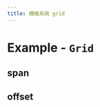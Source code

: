 ```yaml
---
title: 栅格系统 grid
---
```


# Example - `Grid`

## span

<Example name="grid-normal" ></Example>

## offset

<Example name="grid-offset" ></Example>